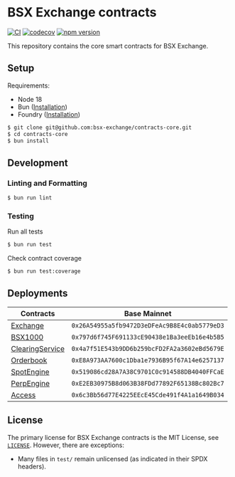 # BSX Exchange contracts

[![CI](https://github.com/bsx-exchange/contracts-core/actions/workflows/ci.yml/badge.svg)](https://github.com/bsx-exchange/contracts-core/actions/workflows/ci.yml)
[![codecov](https://codecov.io/gh/bsx-exchange/contracts-core/graph/badge.svg?token=ACNT7WX68X)](https://codecov.io/gh/bsx-exchange/contracts-core)
[![npm version](https://img.shields.io/npm/v/@bsx-exchange/client/latest.svg)](https://www.npmjs.com/package/@bsx-exchange/client/v/latest)

This repository contains the core smart contracts for BSX Exchange.

## Setup

Requirements:

- Node 18
- Bun ([Installation](https://bun.sh/docs/installation))
- Foundry ([Installation](https://getfoundry.sh))

```bash
$ git clone git@github.com:bsx-exchange/contracts-core.git
$ cd contracts-core
$ bun install
```

## Development

### Linting and Formatting

```bash
$ bun run lint
```

### Testing

Run all tests

```bash
$ bun run test
```

Check contract coverage

```bash
$ bun run test:coverage
```

## Deployments

| Contracts                                                   | Base Mainnet                                 |
| ----------------------------------------------------------- | -------------------------------------------- |
| [Exchange](./contracts/exchange/Exchange.sol)               | `0x26A54955a5fb9472D3eDFeAc9B8E4c0ab5779eD3` |
| [BSX1000](./contracts/bsx1000/BSX1000.sol)                  | `0x797d6f745F691133cE90438e1Ba3eeEb16e4b5B5` |
| [ClearingService](./contracts/exchange/ClearingService.sol) | `0x4a7f51E543b9DD6b259bcFD2FA2a3602eBd5679E` |
| [Orderbook](./contracts/exchange/OrderBook.sol)             | `0xE8A973AA7600c1Dba1e7936B95f67A14e6257137` |
| [SpotEngine](./contracts/exchange/Spot.sol)                 | `0x519086cd28A7A38C9701C0c914588DB4040FFCaE` |
| [PerpEngine](./contracts/exchange/Perp.sol)                 | `0xE2EB30975B8d063B38FDd77892F65138Bc802Bc7` |
| [Access](./contracts/exchange/access/Access.sol)            | `0x6c3Bb56d77E4225EEcE45Cde491f4A1a1649B034` |

## License

The primary license for BSX Exchange contracts is the MIT License, see [`LICENSE`](./LICENSE). However, there are
exceptions:

- Many files in `test/` remain unlicensed (as indicated in their SPDX headers).
